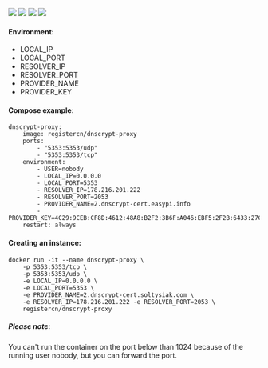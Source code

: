 ![](https://img.shields.io/badge/dnscrypt--proxy-1.7.0-brightgreen.svg) ![](https://img.shields.io/badge/Alpine-edge-brightgreen.svg) ![](https://img.shields.io/docker/stars/registercn/dnscrypt-proxy.svg) ![](https://img.shields.io/docker/pulls/registercn/dnscrypt-proxy.svg)

#### Environment:

- LOCAL_IP
- LOCAL_PORT
- RESOLVER_IP
- RESOLVER_PORT
- PROVIDER_NAME
- PROVIDER_KEY

#### Compose example:

    dnscrypt-proxy:
        image: registercn/dnscrypt-proxy
        ports:
            - "5353:5353/udp"
            - "5353:5353/tcp"
        environment:
            - USER=nobody
            - LOCAL_IP=0.0.0.0
            - LOCAL_PORT=5353
            - RESOLVER_IP=178.216.201.222
            - RESOLVER_PORT=2053
            - PROVIDER_NAME=2.dnscrypt-cert.easypi.info
            - PROVIDER_KEY=4C29:9CEB:CF8D:4612:48A8:B2F2:3B6F:A046:EBF5:2F2B:6433:27C6:5F3A:88F5:495E:3075
        restart: always

#### Creating an instance:

    docker run -it --name dnscrypt-proxy \
        -p 5353:5353/tcp \
        -p 5353:5353/udp \
        -e LOCAL_IP=0.0.0.0 \
        -e LOCAL_PORT=5353 \
        -e PROVIDER_NAME=2.dnscrypt-cert.soltysiak.com \
        -e RESOLVER_IP=178.216.201.222 -e RESOLVER_PORT=2053 \
        registercn/dnscrypt-proxy

##### Please note:

You can't run the container on the port below than 1024 because of the running user nobody, but you can forward the port.
